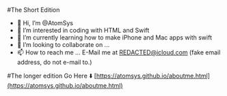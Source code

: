#The Short Edition
- 👋 Hi, I’m @AtomSys
- 👀 I’m interested in coding with HTML and Swift
- 🌱 I’m currently learning how to make iPhone and Mac apps with swift
- 💞️ I’m looking to collaborate on ...
- 📫 How to reach me ... E-Mail me at REDACTED@icloud.com (fake email address, do not e-mail to.)

#The longer edition
Go Here ⬇️
[https://atomsys.github.io/aboutme.html](https://atomsys.github.io/aboutme.html)

<!---
AtomSys/AtomSys is a ✨ special ✨ repository because its `README.md` (this file) appears on your GitHub profile.
You can click the Preview link to take a look at your changes.
--->
